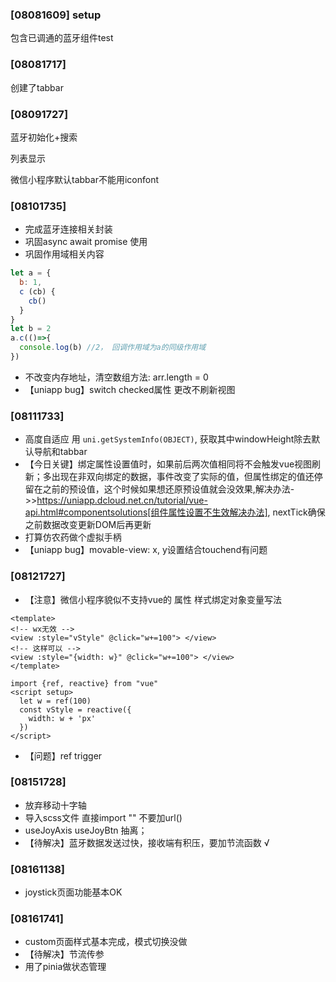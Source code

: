 ### [08081609] setup

包含已调通的蓝牙组件test

### [08081717]

创建了tabbar

### [08091727]

蓝牙初始化+搜索

列表显示

微信小程序默认tabbar不能用iconfont

### [08101735]

-  完成蓝牙连接相关封装
- 巩固async await promise 使用
- 巩固作用域相关内容

```javascript
let a = {
  b: 1,
  c (cb) {
    cb()
  }
}
let b = 2
a.c(()=>{
  console.log(b) //2， 回调作用域为a的同级作用域
})
```

- 不改变内存地址，清空数组方法: arr.length = 0
- 【uniapp bug】switch checked属性 更改不刷新视图

### [08111733]

- 高度自适应 用 `uni.getSystemInfo(OBJECT)`, 获取其中windowHeight除去默认导航和tabbar
- 【今日关键】绑定属性设置值时，如果前后两次值相同将不会触发vue视图刷新；多出现在非双向绑定的数据，事件改变了实际的值，但属性绑定的值还停留在之前的预设值，这个时候如果想还原预设值就会没效果,解决办法->>https://uniapp.dcloud.net.cn/tutorial/vue-api.html#componentsolutions[组件属性设置不生效解决办法], nextTick确保之前数据改变更新DOM后再更新
- 打算仿农药做个虚拟手柄
- 【uniapp bug】movable-view: x, y设置结合touchend有问题

### [08121727]

- 【注意】微信小程序貌似不支持vue的 属性 样式绑定对象变量写法

```vue
<template>
<!-- wx无效 -->
<view :style="vStyle" @click="w+=100"> </view>
<!-- 这样可以 -->
<view :style="{width: w}" @click="w+=100"> </view>
</template>

import {ref, reactive} from "vue"
<script setup>
  let w = ref(100)
  const vStyle = reactive({
    width: w + 'px'
  })
</script>
```

- 【问题】ref trigger

### [08151728]

-  放弃移动十字轴
- 导入scss文件 直接import "" 不要加url()
- useJoyAxis useJoyBtn 抽离；
- 【待解决】蓝牙数据发送过快，接收端有积压，要加节流函数 √

### [08161138]

- joystick页面功能基本OK

### [08161741]

- custom页面样式基本完成，模式切换没做
- 【待解决】节流传参
- 用了pinia做状态管理